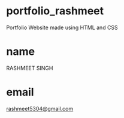 # portfolio_rashmeet
Portfolio Website made using HTML and CSS

# name
RASHMEET SINGH

# email
rashmeet5304@gmail.com